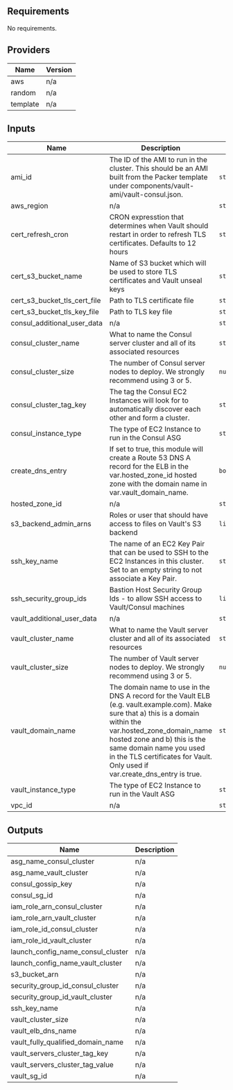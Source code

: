 ## Requirements

No requirements.

## Providers

| Name | Version |
|------|---------|
| aws | n/a |
| random | n/a |
| template | n/a |

## Inputs

| Name | Description | Type | Default | Required |
|------|-------------|------|---------|:--------:|
| ami\_id | The ID of the AMI to run in the cluster. This should be an AMI built from the Packer template under components/vault-ami/vault-consul.json. | `string` | n/a | yes |
| aws\_region | n/a | `string` | n/a | yes |
| cert\_refresh\_cron | CRON expresstion that determines when Vault should restart in order to refresh TLS certificates. Defaults to 12 hours | `string` | `"0 0,12 * * *"` | no |
| cert\_s3\_bucket\_name | Name of S3 bucket which will be used to store TLS certificates and Vault unseal keys | `string` | n/a | yes |
| cert\_s3\_bucket\_tls\_cert\_file | Path to TLS certificate file | `string` | n/a | yes |
| cert\_s3\_bucket\_tls\_key\_file | Path to TLS key file | `string` | n/a | yes |
| consul\_additional\_user\_data | n/a | `string` | `""` | no |
| consul\_cluster\_name | What to name the Consul server cluster and all of its associated resources | `string` | n/a | yes |
| consul\_cluster\_size | The number of Consul server nodes to deploy. We strongly recommend using 3 or 5. | `number` | n/a | yes |
| consul\_cluster\_tag\_key | The tag the Consul EC2 Instances will look for to automatically discover each other and form a cluster. | `string` | n/a | yes |
| consul\_instance\_type | The type of EC2 Instance to run in the Consul ASG | `string` | n/a | yes |
| create\_dns\_entry | If set to true, this module will create a Route 53 DNS A record for the ELB in the var.hosted\_zone\_id hosted zone with the domain name in var.vault\_domain\_name. | `bool` | `false` | no |
| hosted\_zone\_id | n/a | `string` | n/a | yes |
| s3\_backend\_admin\_arns | Roles or user that should have access to files on Vault's S3 backend | `list(string)` | `[]` | no |
| ssh\_key\_name | The name of an EC2 Key Pair that can be used to SSH to the EC2 Instances in this cluster. Set to an empty string to not associate a Key Pair. | `string` | n/a | yes |
| ssh\_security\_group\_ids | Bastion Host Security Group Ids - to allow SSH access to Vault/Consul machines | `list(string)` | `[]` | no |
| vault\_additional\_user\_data | n/a | `string` | `""` | no |
| vault\_cluster\_name | What to name the Vault server cluster and all of its associated resources | `string` | n/a | yes |
| vault\_cluster\_size | The number of Vault server nodes to deploy. We strongly recommend using 3 or 5. | `number` | n/a | yes |
| vault\_domain\_name | The domain name to use in the DNS A record for the Vault ELB (e.g. vault.example.com). Make sure that a) this is a domain within the var.hosted\_zone\_domain\_name hosted zone and b) this is the same domain name you used in the TLS certificates for Vault. Only used if var.create\_dns\_entry is true. | `string` | `null` | no |
| vault\_instance\_type | The type of EC2 Instance to run in the Vault ASG | `string` | n/a | yes |
| vpc\_id | n/a | `string` | n/a | yes |

## Outputs

| Name | Description |
|------|-------------|
| asg\_name\_consul\_cluster | n/a |
| asg\_name\_vault\_cluster | n/a |
| consul\_gossip\_key | n/a |
| consul\_sg\_id | n/a |
| iam\_role\_arn\_consul\_cluster | n/a |
| iam\_role\_arn\_vault\_cluster | n/a |
| iam\_role\_id\_consul\_cluster | n/a |
| iam\_role\_id\_vault\_cluster | n/a |
| launch\_config\_name\_consul\_cluster | n/a |
| launch\_config\_name\_vault\_cluster | n/a |
| s3\_bucket\_arn | n/a |
| security\_group\_id\_consul\_cluster | n/a |
| security\_group\_id\_vault\_cluster | n/a |
| ssh\_key\_name | n/a |
| vault\_cluster\_size | n/a |
| vault\_elb\_dns\_name | n/a |
| vault\_fully\_qualified\_domain\_name | n/a |
| vault\_servers\_cluster\_tag\_key | n/a |
| vault\_servers\_cluster\_tag\_value | n/a |
| vault\_sg\_id | n/a |

